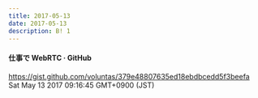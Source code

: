 ```yaml
---
title: 2017-05-13
date: 2017-05-13
description: B! 1
---
```


#### 仕事で WebRTC · GitHub
https://gist.github.com/voluntas/379e48807635ed18ebdbcedd5f3beefa<br>
Sat May 13 2017 09:16:45 GMT+0900 (JST)<br>


